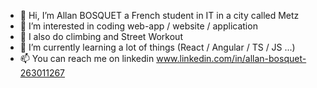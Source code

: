 - 👋 Hi, I’m Allan BOSQUET a French student in IT in a city called Metz
- 👀 I’m interested in coding web-app / website / application
- :newspaper: I also do climbing and Street Workout
- 🌱 I’m currently learning a lot of things (React / Angular / TS / JS ...)
- 📫 You can reach me on linkedin www.linkedin.com/in/allan-bosquet-263011267

<!---
Bos-Allan/Bos-Allan is a ✨ special ✨ repository because its `README.md` (this file) appears on your GitHub profile.
You can click the Preview link to take a look at your changes.
--->
